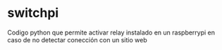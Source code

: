 # switchpi
Codigo python que permite activar relay instalado en un raspberrypi en caso de no detectar  conección con un sitio web
